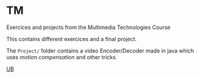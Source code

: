 # TM

Exercices and projects from the Multimedia Technologies Course

This contains different exercices and a final project.

The `Project/` folder contains a video Encoder/Decoder made in java which uses *motion compensation* and other tricks.

[UB](http://mat.ub.edu/)
